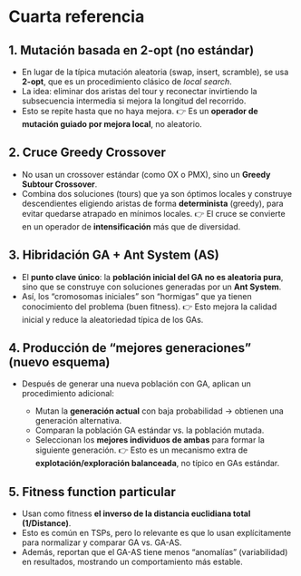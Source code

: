 # Cuarta referencia

## 1. **Mutación basada en 2-opt (no estándar)**

* En lugar de la típica mutación aleatoria (swap, insert, scramble), se usa **2-opt**, que es un procedimiento clásico de *local search*.
* La idea: eliminar dos aristas del tour y reconectar invirtiendo la subsecuencia intermedia si mejora la longitud del recorrido.
* Esto se repite hasta que no haya mejora.
  👉 Es un **operador de mutación guiado por mejora local**, no aleatorio.

## 2. **Cruce Greedy Crossover**

* No usan un crossover estándar (como OX o PMX), sino un **Greedy Subtour Crossover**.
* Combina dos soluciones (tours) que ya son óptimos locales y construye descendientes eligiendo aristas de forma **determinista** (greedy), para evitar quedarse atrapado en mínimos locales.
  👉 El cruce se convierte en un operador de **intensificación** más que de diversidad.

## 3. **Hibridación GA + Ant System (AS)**

* El **punto clave único**: la **población inicial del GA no es aleatoria pura**, sino que se construye con soluciones generadas por un **Ant System**.
* Así, los “cromosomas iniciales” son “hormigas” que ya tienen conocimiento del problema (buen fitness).
  👉 Esto mejora la calidad inicial y reduce la aleatoriedad típica de los GAs.

## 4. **Producción de “mejores generaciones” (nuevo esquema)**

* Después de generar una nueva población con GA, aplican un procedimiento adicional:

  * Mutan la **generación actual** con baja probabilidad → obtienen una generación alternativa.
  * Comparan la población GA estándar vs. la población mutada.
  * Seleccionan los **mejores individuos de ambas** para formar la siguiente generación.
    👉 Esto es un mecanismo extra de **explotación/exploración balanceada**, no típico en GAs estándar.

## 5. **Fitness function particular**

* Usan como fitness **el inverso de la distancia euclidiana total (1/Distance)**.
* Esto es común en TSPs, pero lo relevante es que lo usan explícitamente para normalizar y comparar GA vs. GA-AS.
* Además, reportan que el GA-AS tiene menos “anomalías” (variabilidad) en resultados, mostrando un comportamiento más estable.
